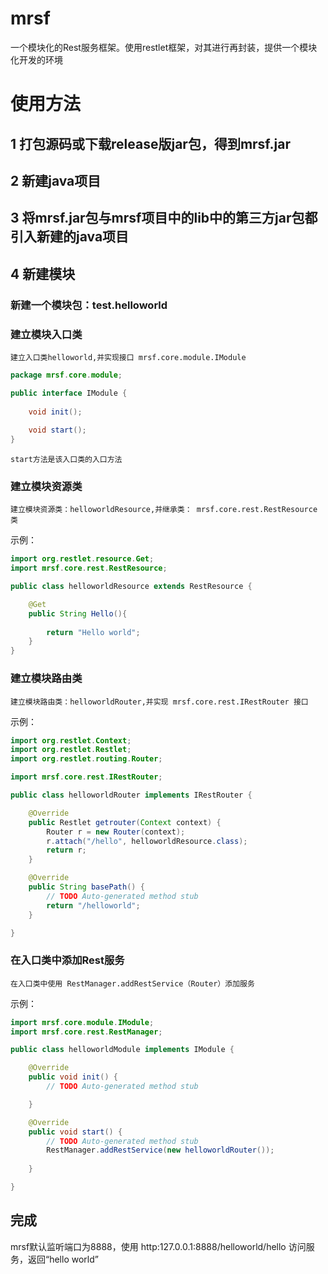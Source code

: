# mrsf
一个模块化的Rest服务框架。使用restlet框架，对其进行再封装，提供一个模块化开发的环境

# 使用方法

## 1 打包源码或下载release版jar包，得到mrsf.jar

## 2 新建java项目

## 3 将mrsf.jar包与mrsf项目中的lib中的第三方jar包都引入新建的java项目

## 4 新建模块

### 新建一个模块包：test.helloworld

### 建立模块入口类

    建立入口类helloworld,并实现接口 mrsf.core.module.IModule

```java
package mrsf.core.module;

public interface IModule {
	
	void init();
	
	void start();
}
```
    start方法是该入口类的入口方法

### 建立模块资源类

    建立模块资源类：helloworldResource,并继承类： mrsf.core.rest.RestResource 类

示例：

```java
import org.restlet.resource.Get;
import mrsf.core.rest.RestResource;

public class helloworldResource extends RestResource {

	@Get
	public String Hello(){
		
		return "Hello world";
	}
}
```

### 建立模块路由类

    建立模块路由类：helloworldRouter,并实现 mrsf.core.rest.IRestRouter 接口

示例：

```java
import org.restlet.Context;
import org.restlet.Restlet;
import org.restlet.routing.Router;

import mrsf.core.rest.IRestRouter;

public class helloworldRouter implements IRestRouter {

	@Override
	public Restlet getrouter(Context context) {
		Router r = new Router(context);
		r.attach("/hello", helloworldResource.class);
		return r;
	}

	@Override
	public String basePath() {
		// TODO Auto-generated method stub
		return "/helloworld";
	}

}
```

### 在入口类中添加Rest服务

    在入口类中使用 RestManager.addRestService（Router）添加服务
示例：

```java
import mrsf.core.module.IModule;
import mrsf.core.rest.RestManager;

public class helloworldModule implements IModule {

	@Override
	public void init() {
		// TODO Auto-generated method stub

	}

	@Override
	public void start() {
		// TODO Auto-generated method stub
		RestManager.addRestService(new helloworldRouter());
		
	}

}
```

## 完成
   mrsf默认监听端口为8888，使用 http:127.0.0.1:8888/helloworld/hello 访问服务，返回“hello world”